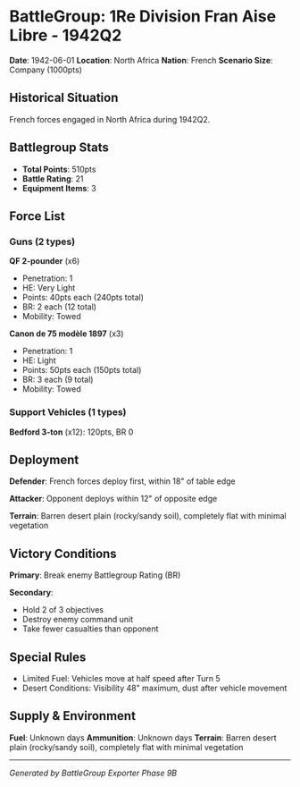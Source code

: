 # BattleGroup: 1Re Division Fran Aise Libre - 1942Q2

**Date**: 1942-06-01
**Location**: North Africa
**Nation**: French
**Scenario Size**: Company (1000pts)

## Historical Situation

French forces engaged in North Africa during 1942Q2.

## Battlegroup Stats

- **Total Points**: 510pts
- **Battle Rating**: 21
- **Equipment Items**: 3

## Force List

### Guns (2 types)

**QF 2-pounder** (x6)
- Penetration: 1
- HE: Very Light
- Points: 40pts each (240pts total)
- BR: 2 each (12 total)
- Mobility: Towed

**Canon de 75 modèle 1897** (x3)
- Penetration: 1
- HE: Light
- Points: 50pts each (150pts total)
- BR: 3 each (9 total)
- Mobility: Towed

### Support Vehicles (1 types)

**Bedford 3-ton** (x12): 120pts, BR 0

## Deployment

**Defender**: French forces deploy first, within 18" of table edge

**Attacker**: Opponent deploys within 12" of opposite edge

**Terrain**: Barren desert plain (rocky/sandy soil), completely flat with minimal vegetation

## Victory Conditions

**Primary**: Break enemy Battlegroup Rating (BR)

**Secondary**:
- Hold 2 of 3 objectives
- Destroy enemy command unit
- Take fewer casualties than opponent

## Special Rules

- Limited Fuel: Vehicles move at half speed after Turn 5
- Desert Conditions: Visibility 48" maximum, dust after vehicle movement

## Supply & Environment

**Fuel**: Unknown days
**Ammunition**: Unknown days
**Terrain**: Barren desert plain (rocky/sandy soil), completely flat with minimal vegetation

---

*Generated by BattleGroup Exporter Phase 9B*
